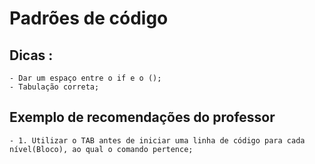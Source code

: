 #  Padrões de código

## Dicas : 
	- Dar um espaço entre o if e o ();
	- Tabulação correta;

## Exemplo de recomendações do professor

	- 1. Utilizar o TAB antes de iniciar uma linha de código para cada nível(Bloco), ao qual o comando pertence;
